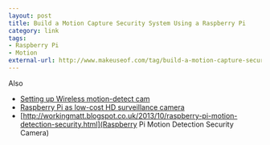 ```yaml
---
layout: post
title: Build a Motion Capture Security System Using a Raspberry Pi
category: link
tags:
- Raspberry Pi
- Motion
external-url: http://www.makeuseof.com/tag/build-a-motion-capture-security-system-using-a-raspberry-pi/
---
```

Also
- [Setting up Wireless motion-detect cam](https://rbnrpi.wordpress.com/project-list/setting-up-wireless-motion-detect-cam/)
- [Raspberry Pi as low-cost HD surveillance camera](http://www.codeproject.com/Articles/665518/Raspberry-Pi-as-low-cost-HD-surveillance-camera)
- [http://workingmatt.blogspot.co.uk/2013/10/raspberry-pi-motion-detection-security.html](Raspberry Pi Motion Detection Security Camera)
